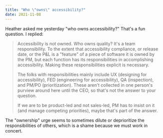 ```yaml
---
title: "Who \"owns\" accessibility?"
date: 2021-11-08
---
```


Heather asked me yesterday "who owns accessibility?" That's a fun question. I replied:

> Accessibility is not owned. Who owns quality? It's a team responsibility. To the extent that accessibility compliance, or release date, or the P&L is a "feature" of a piece of software it is owned by the PM, but each function has its responsibilities in accomplishing accessibility. Making these responsibilities explicit is necessary.  
>   
> The folks with responsibilities mainly include UX (designing for accessibility), FED (engineering for accessibility), QA (inspection), and PM/PO (prioritization). These aren't collected in one person's purview around here until the CEO, so that's not the answer to your question.  
>   
> If we are to be product-led and not sales-led, PM has to insist on it (and manage competing priorities), maybe that's part of the answer.

The "ownership" urge seems to sometimes dilute or deprioritize the responsibilities of others, which is a shame because we must work in concert.
